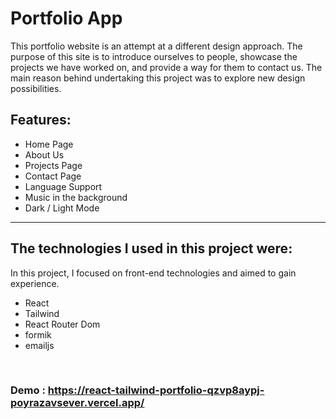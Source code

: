# Portfolio App

This portfolio website is an attempt at a different design approach. The purpose 
of this site is to introduce ourselves to people, showcase the projects we have 
worked on, and provide a way for them to contact us. The main reason behind 
undertaking this project was to explore new design possibilities.


## Features:

- Home Page
- About Us 
- Projects Page
- Contact Page
- Language Support
- Music in the background
- Dark / Light Mode


---



## The technologies I used in this project were:

In this project, I focused on front-end technologies and aimed to gain experience.
- React
- Tailwind
- React Router Dom
- formik
- emailjs


<br>

### Demo : https://react-tailwind-portfolio-qzvp8aypj-poyrazavsever.vercel.app/

